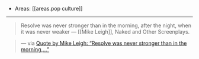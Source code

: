 
- Areas: [[areas.pop culture]]

---

> Resolve was never stronger than in the morning, after the night, when it was never weaker ― [[Mike Leigh]], Naked and Other Screenplays.

> — via [Quote by Mike Leigh: “Resolve was never stronger than in the morning,...”](https://www.goodreads.com/quotes/293397-resolve-was-never-stronger-than-in-the-morning-after-the)
